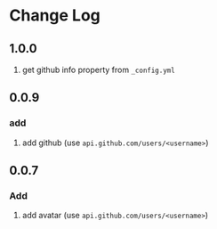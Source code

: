 # Change Log

## 1.0.0

1. get github info property from `_config.yml`

## 0.0.9

### add

1. add github (use `api.github.com/users/<username>`)

## 0.0.7

### Add

1. add avatar (use `api.github.com/users/<username>`)
